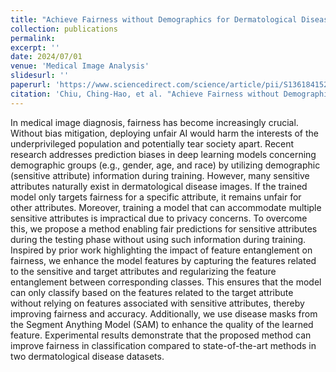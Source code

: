 ```yaml
---
title: "Achieve Fairness without Demographics for Dermatological Disease Diagnosis"
collection: publications
permalink: 
excerpt: ''
date: 2024/07/01
venue: 'Medical Image Analysis'
slidesurl: ''
paperurl: 'https://www.sciencedirect.com/science/article/pii/S1361841524001130?via%3Dihub'
citation: 'Chiu, Ching-Hao, et al. "Achieve Fairness without Demographics for Dermatological Disease Diagnosis." arXiv preprint arXiv:2401.08066 (2024).'
---
```


In medical image diagnosis, fairness has become increasingly crucial. Without bias mitigation, deploying unfair AI would harm the interests of the underprivileged population and potentially tear society apart. Recent research addresses prediction biases in deep learning models concerning demographic groups (e.g., gender, age, and race) by utilizing demographic (sensitive attribute) information during training. However, many sensitive attributes naturally exist in dermatological disease images. If the trained model only targets fairness for a specific attribute, it remains unfair for other attributes. Moreover, training a model that can accommodate multiple sensitive attributes is impractical due to privacy concerns. To overcome this, we propose a method enabling fair predictions for sensitive attributes during the testing phase without using such information during training. Inspired by prior work highlighting the impact of feature entanglement on fairness, we enhance the model features by capturing the features related to the sensitive and target attributes and regularizing the feature entanglement between corresponding classes. This ensures that the model can only classify based on the features related to the target attribute without relying on features associated with sensitive attributes, thereby improving fairness and accuracy. Additionally, we use disease masks from the Segment Anything Model (SAM) to enhance the quality of the learned feature. Experimental results demonstrate that the proposed method can improve fairness in classification compared to state-of-the-art methods in two dermatological disease datasets.
